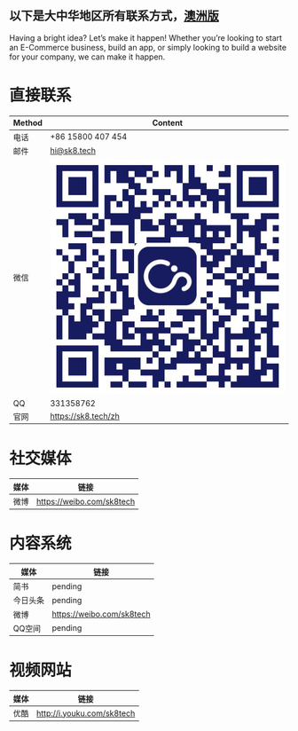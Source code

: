 以下是大中华地区所有联系方式，[澳洲版](en/README.md)
---

Having a bright idea? Let’s make it happen! Whether you’re looking to start an E-Commerce business, build an app, or simply looking to build a website for your company, we can make it happen. 

# 直接联系

|Method|Content
|-|-
|电话|+86 15800 407 454
|邮件|hi@sk8.tech
|微信|![](/assets/公众号.jpg)
|QQ| 331358762
|官网|https://sk8.tech/zh

# 社交媒体

|媒体|链接
|-|-
|微博|https://weibo.com/sk8tech

# 内容系统

|媒体|链接
|-|-
|简书|pending
|今日头条|pending
|微博|https://weibo.com/sk8tech
|QQ空间|pending

# 视频网站

|媒体|链接
|-|-
|优酷|http://i.youku.com/sk8tech